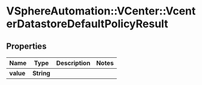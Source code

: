 # VSphereAutomation::VCenter::VcenterDatastoreDefaultPolicyResult

## Properties
Name | Type | Description | Notes
------------ | ------------- | ------------- | -------------
**value** | **String** |  | 


